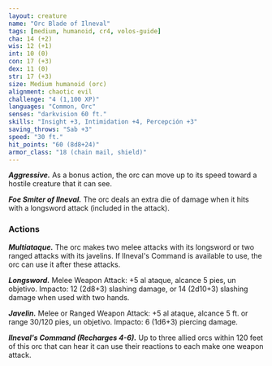 ```yaml
---
layout: creature
name: "Orc Blade of Ilneval"
tags: [medium, humanoid, cr4, volos-guide]
cha: 14 (+2)
wis: 12 (+1)
int: 10 (0)
con: 17 (+3)
dex: 11 (0)
str: 17 (+3)
size: Medium humanoid (orc)
alignment: chaotic evil
challenge: "4 (1,100 XP)"
languages: "Common, Orc"
senses: "darkvision 60 ft."
skills: "Insight +3, Intimidation +4, Percepción +3"
saving_throws: "Sab +3"
speed: "30 ft."
hit_points: "60 (8d8+24)"
armor_class: "18 (chain mail, shield)"
---
```


***Aggressive.*** As a bonus action, the orc can move up to its speed toward a hostile creature that it can see.

***Foe Smiter of Ilneval.*** The orc deals an extra die of damage when it hits with a longsword attack (included in the attack).

### Actions

***Multiataque.*** The orc makes two melee attacks with its longsword or two ranged attacks with its javelins. If Ilneval's Command is available to use, the orc can use it after these attacks.

***Longsword.*** Melee Weapon Attack: +5 al ataque, alcance 5 pies, un objetivo. Impacto: 12 (2d8+3) slashing damage, or 14 (2d10+3) slashing damage when used with two hands.

***Javelin.*** Melee or Ranged Weapon Attack: +5 al ataque, alcance 5 ft. or range 30/120 pies, un objetivo. Impacto: 6 (1d6+3) piercing damage.

***Ilneval's Command (Recharges 4-6).*** Up to three allied orcs within 120 feet of this orc that can hear it can use their reactions to each make one weapon attack.